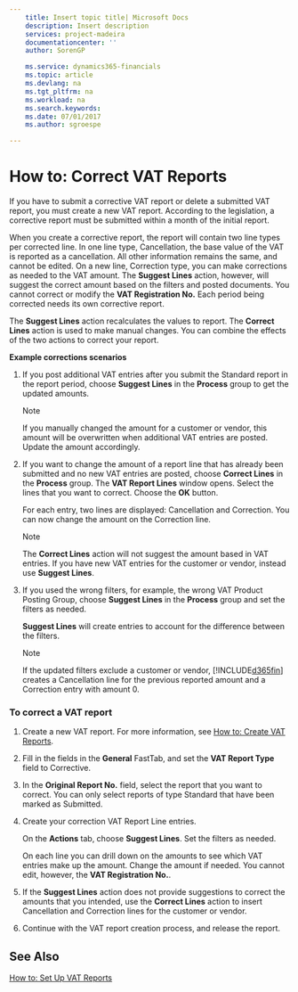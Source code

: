 ```yaml
---
    title: Insert topic title| Microsoft Docs
    description: Insert description
    services: project-madeira
    documentationcenter: ''
    author: SorenGP

    ms.service: dynamics365-financials
    ms.topic: article
    ms.devlang: na
    ms.tgt_pltfrm: na
    ms.workload: na
    ms.search.keywords:
    ms.date: 07/01/2017
    ms.author: sgroespe

---
```

# How to: Correct VAT Reports
If you have to submit a corrective VAT report or delete a submitted VAT report, you must create a new VAT report. According to the legislation, a corrective report must be submitted within a month of the initial report.  
  
 When you create a corrective report, the report will contain two line types per corrected line. In one line type, Cancellation, the base value of the VAT is reported as a cancellation. All other information remains the same, and cannot be edited. On a new line, Correction type, you can make corrections as needed to the VAT amount. The **Suggest Lines** action, however, will suggest the correct amount based on the filters and posted documents. You cannot correct or modify the **VAT Registration No.** Each period being corrected needs its own corrective report.  
  
 The **Suggest Lines** action recalculates the values to report. The **Correct Lines** action is used to make manual changes. You can combine the effects of the two actions to correct your report.  
  
 **Example corrections scenarios**  
  
1.  If you post additional VAT entries after you submit the Standard report in the report period, choose **Suggest Lines** in the **Process** group to get the updated amounts.  
  
    > [!NOTE]  
    >  If you manually changed the amount for a customer or vendor, this amount will be overwritten when additional VAT entries are posted. Update the amount accordingly.  
  
2.  If you want to change the amount of a report line that has already been submitted and no new VAT entries are posted, choose **Correct Lines** in the **Process** group. The **VAT Report Lines** window opens. Select the lines that you want to correct. Choose the **OK** button.  
  
     For each entry, two lines are displayed: Cancellation and Correction. You can now change the amount on the Correction line.  
  
    > [!NOTE]  
    >  The **Correct Lines** action will not suggest the amount based in VAT entries. If you have new VAT entries for the customer or vendor, instead use **Suggest Lines**.  
  
3.  If you used the wrong filters, for example, the wrong VAT Product Posting Group, choose **Suggest Lines** in the **Process** group and set the filters as needed.  
  
     **Suggest Lines** will create entries to account for the difference between the filters.  
  
    > [!NOTE]  
    >  If the updated filters exclude a customer or vendor, [!INCLUDE[d365fin](../../includes/d365fin_md.md)] creates a Cancellation line for the previous reported amount and a Correction entry with amount 0.  
  
### To correct a VAT report  
  
1.  Create a new VAT report. For more information, see [How to: Create VAT Reports](../how-to-create-vat-reports.md).  
  
2.  Fill in the fields in the **General** FastTab, and set the **VAT Report Type** field to Corrective.  
  
3.  In the **Original Report No.** field, select the report that you want to correct. You can only select reports of type Standard that have been marked as Submitted.  
  
4.  Create your correction VAT Report Line entries.  
  
     On the **Actions** tab, choose **Suggest Lines**. Set the filters as needed.  
  
     On each line you can drill down on the amounts to see which VAT entries make up the amount. Change the amount if needed. You cannot edit, however, the **VAT Registration No.**.  
  
5.  If the **Suggest Lines** action does not provide suggestions to correct the amounts that you intended, use the **Correct Lines** action to insert Cancellation and Correction lines for the customer or vendor.  
  
6.  Continue with the VAT report creation process, and release the report.  
  
## See Also  
 [How to: Set Up VAT Reports](../how-to-set-up-vat-reports.md)